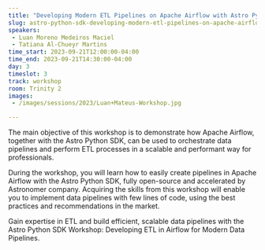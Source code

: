 ```yaml
---
title: "Developing Modern ETL Pipelines on Apache Airflow with Astro Python SDK"
slug: astro-python-sdk-developing-modern-etl-pipelines-on-apache-airflow
speakers:
 - Luan Moreno Medeiros Maciel
 - Tatiana Al-Chueyr Martins
time_start: 2023-09-21T12:00:00-04:00
time_end: 2023-09-21T14:30:00-04:00
day: 3
timeslot: 3
track: workshop
room: Trinity 2
images:
 - /images/sessions/2023/Luan+Mateus-Workshop.jpg

---
```


The main objective of this workshop is to demonstrate how Apache Airflow, together with the Astro Python SDK, can be used to orchestrate data pipelines and perform ETL processes in a scalable and performant way for professionals. 

During the workshop, you will learn how to easily create pipelines in Apache Airflow with the Astro Python SDK, fully open-source and accelerated by Astronomer company. Acquiring the skills from this workshop will enable you to implement data pipelines with few lines of code, using the best practices and recommendations in the market. 

Gain expertise in ETL and build efficient, scalable data pipelines with the Astro Python SDK Workshop: Developing ETL in Airflow for Modern Data Pipelines.

